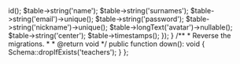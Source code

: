 <?php

use Illuminate\Database\Migrations\Migration;
use Illuminate\Database\Schema\Blueprint;
use Illuminate\Support\Facades\Schema;

return new class extends Migration
{
    /**
     * Run the migrations.
     *
     * @return void
     */
    public function up(): void
    {
        Schema::create('teachers', function (Blueprint $table) {
            $table->id();
            $table->string('name');
            $table->string('surnames');
            $table->string('email')->unique();
            $table->string('password');
            $table->string('nickname')->unique();
            $table->longText('avatar')->nullable();
            $table->string('center');
            $table->timestamps();
        });
    }

    /**
     * Reverse the migrations.
     *
     * @return void
     */
    public function down(): void
    {
        Schema::dropIfExists('teachers');
    }
};
